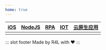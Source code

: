 ```yaml
---
home: true
---
```

|[iOS](https://www.baidu.com)|[NodeJS](https://www.baidu.com)|[RPA](https://www.baidu.com)|[IOT](https://www.baidu.com)|[云原生应用](https://www.baidu.com)|
|:---|:---|:---|:---|:---|
||||||

[comment]: <> (# [iOS]&#40;https://www.baidu.com&#41;: Native、WKWebView...)

[comment]: <> (# [NodeJS全栈]&#40;https://www.baidu.com&#41;: 前端、后端、Electron...)

[comment]: <> (# [RPA]&#40;https://www.baidu.com&#41;: 自动化工具开发、接口爬虫...)

[comment]: <> (# [IOT]&#40;https://www.baidu.com&#41;: 树莓派终端、PC终端、移动终端、硬件集成...)

[comment]: <> (# [云原生]&#40;https://www.baidu.com&#41;: 以阿里云云原生技术应用为主...)

::: slot footer
Made by R4L with ❤️
:::
